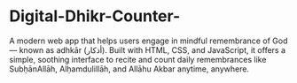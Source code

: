 # Digital-Dhikr-Counter-
A modern web app that helps users engage in mindful remembrance of God — known as adhkār (أذكار). Built with HTML, CSS, and JavaScript, it offers a simple, soothing interface to recite and count daily remembrances like SubḥānAllāh, Alḥamdulillāh, and Allāhu Akbar anytime, anywhere.

